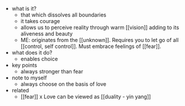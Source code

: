   * what is it?
    * that which dissolves all boundaries
    * it takes courage
    * allows us to perceive reality through warm [[vision]] adding to its aliveness and beauty
    * ME: originates from the [[unknown]]. Requires you to let go of all [[control, self control]]. Must embrace feelings of [[fear]].
  * what does it do?
    * enables choice
  * key points
    * always stronger than fear
  * note to myself
    * always choose on the basis of love
  * related
    * [[fear]] x Love can be viewed as [[duality - yin yang]]
